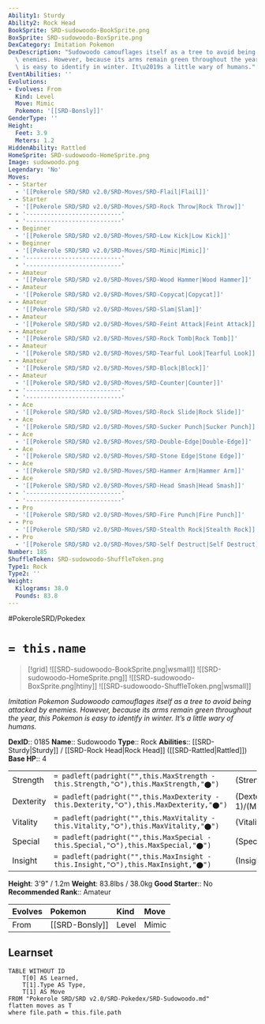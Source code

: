 ```yaml
---
Ability1: Sturdy
Ability2: Rock Head
BookSprite: SRD-sudowoodo-BookSprite.png
BoxSprite: SRD-sudowoodo-BoxSprite.png
DexCategory: Imitation Pokemon
DexDescription: "Sudowoodo camouflages itself as a tree to avoid being attacked by\
  \ enemies. However, because its arms remain green throughout the year, this Pokemon\
  \ is easy to identify in winter. It\u2019s a little wary of humans."
EventAbilities: ''
Evolutions:
- Evolves: From
  Kind: Level
  Move: Mimic
  Pokemon: '[[SRD-Bonsly]]'
GenderType: ''
Height:
  Feet: 3.9
  Meters: 1.2
HiddenAbility: Rattled
HomeSprite: SRD-sudowoodo-HomeSprite.png
Image: sudowoodo.png
Legendary: 'No'
Moves:
- - Starter
  - '[[Pokerole SRD/SRD v2.0/SRD-Moves/SRD-Flail|Flail]]'
- - Starter
  - '[[Pokerole SRD/SRD v2.0/SRD-Moves/SRD-Rock Throw|Rock Throw]]'
- - '---------------------------'
  - '---------------------------'
- - Beginner
  - '[[Pokerole SRD/SRD v2.0/SRD-Moves/SRD-Low Kick|Low Kick]]'
- - Beginner
  - '[[Pokerole SRD/SRD v2.0/SRD-Moves/SRD-Mimic|Mimic]]'
- - '---------------------------'
  - '---------------------------'
- - Amateur
  - '[[Pokerole SRD/SRD v2.0/SRD-Moves/SRD-Wood Hammer|Wood Hammer]]'
- - Amateur
  - '[[Pokerole SRD/SRD v2.0/SRD-Moves/SRD-Copycat|Copycat]]'
- - Amateur
  - '[[Pokerole SRD/SRD v2.0/SRD-Moves/SRD-Slam|Slam]]'
- - Amateur
  - '[[Pokerole SRD/SRD v2.0/SRD-Moves/SRD-Feint Attack|Feint Attack]]'
- - Amateur
  - '[[Pokerole SRD/SRD v2.0/SRD-Moves/SRD-Rock Tomb|Rock Tomb]]'
- - Amateur
  - '[[Pokerole SRD/SRD v2.0/SRD-Moves/SRD-Tearful Look|Tearful Look]]'
- - Amateur
  - '[[Pokerole SRD/SRD v2.0/SRD-Moves/SRD-Block|Block]]'
- - Amateur
  - '[[Pokerole SRD/SRD v2.0/SRD-Moves/SRD-Counter|Counter]]'
- - '---------------------------'
  - '---------------------------'
- - Ace
  - '[[Pokerole SRD/SRD v2.0/SRD-Moves/SRD-Rock Slide|Rock Slide]]'
- - Ace
  - '[[Pokerole SRD/SRD v2.0/SRD-Moves/SRD-Sucker Punch|Sucker Punch]]'
- - Ace
  - '[[Pokerole SRD/SRD v2.0/SRD-Moves/SRD-Double-Edge|Double-Edge]]'
- - Ace
  - '[[Pokerole SRD/SRD v2.0/SRD-Moves/SRD-Stone Edge|Stone Edge]]'
- - Ace
  - '[[Pokerole SRD/SRD v2.0/SRD-Moves/SRD-Hammer Arm|Hammer Arm]]'
- - Ace
  - '[[Pokerole SRD/SRD v2.0/SRD-Moves/SRD-Head Smash|Head Smash]]'
- - '---------------------------'
  - '---------------------------'
- - Pro
  - '[[Pokerole SRD/SRD v2.0/SRD-Moves/SRD-Fire Punch|Fire Punch]]'
- - Pro
  - '[[Pokerole SRD/SRD v2.0/SRD-Moves/SRD-Stealth Rock|Stealth Rock]]'
- - Pro
  - '[[Pokerole SRD/SRD v2.0/SRD-Moves/SRD-Self Destruct|Self Destruct]]'
Number: 185
ShuffleToken: SRD-sudowoodo-ShuffleToken.png
Type1: Rock
Type2: ''
Weight:
  Kilograms: 38.0
  Pounds: 83.8
---
```


#PokeroleSRD/Pokedex

# `= this.name`

> [!grid]
> ![[SRD-sudowoodo-BookSprite.png|wsmall]]
> ![[SRD-sudowoodo-HomeSprite.png]]
> ![[SRD-sudowoodo-BoxSprite.png|htiny]]
> ![[SRD-sudowoodo-ShuffleToken.png|wsmall]]


*Imitation Pokemon*
*Sudowoodo camouflages itself as a tree to avoid being attacked by enemies. However, because its arms remain green throughout the year, this Pokemon is easy to identify in winter. It’s a little wary of humans.*

**DexID**:: 0185
**Name**:: Sudowoodo
**Type**:: Rock
**Abilities**:: [[SRD-Sturdy|Sturdy]] / [[SRD-Rock Head|Rock Head]] ([[SRD-Rattled|Rattled]])
**Base HP**:: 4

|           |                                                                                        |                                          |
| --------- | -------------------------------------------------------------------------------------- | ---------------------------------------- |
| Strength  | `= padleft(padright("",this.MaxStrength - this.Strength,"⭘"),this.MaxStrength,"⬤")`    | (Strength::3)/(MaxStrength::6)   |
| Dexterity | `= padleft(padright("",this.MaxDexterity - this.Dexterity,"⭘"),this.MaxDexterity,"⬤")` | (Dexterity:: 1)/(MaxDexterity::3) |
| Vitality  | `= padleft(padright("",this.MaxVitality - this.Vitality,"⭘"),this.MaxVitality,"⬤")`    | (Vitality::3)/(MaxVitality::6)   |
| Special   | `= padleft(padright("",this.MaxSpecial - this.Special,"⭘"),this.MaxSpecial,"⬤")`       | (Special::1)/(MaxSpecial::3)     |
| Insight   | `= padleft(padright("",this.MaxInsight - this.Insight,"⭘"),this.MaxInsight,"⬤")`       | (Insight::2)/(MaxInsight::4)     |

**Height**: 3'9" / 1.2m
**Weight**: 83.8lbs / 38.0kg
**Good Starter**:: No
**Recommended Rank**:: Amateur

| Evolves   | Pokemon        | Kind   | Move   |
|:----------|:---------------|:-------|:-------|
| From      | [[SRD-Bonsly]] | Level  | Mimic  |

## Learnset

```dataview
TABLE WITHOUT ID
    T[0] AS Learned,
    T[1].Type AS Type,
    T[1] AS Move
FROM "Pokerole SRD/SRD v2.0/SRD-Pokedex/SRD-Sudowoodo.md"
flatten moves as T
where file.path = this.file.path
```
